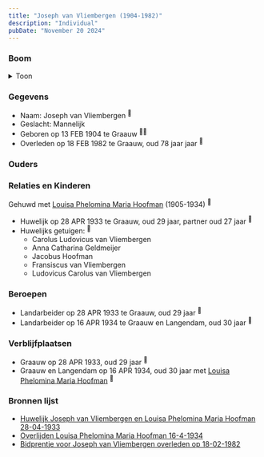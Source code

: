 ```yaml
---
title: "Joseph van Vliembergen (1904-1982)"
description: "Individual"
pubDate: "November 20 2024"
---
```


### Boom
<details><summary>Toon</summary>

![test](https://www.plantuml.com/plantuml/svg/ZP9DJy9048Rl-oicSl14Kbf198HW3LK96cBKAvcsGxjXFyZkLj8G_hiBb8-JyRQPdMVVPoOxjWwDgwHWTiNL6WrAI35R5KPNAd_IGXjm1fNrLwGSAtbEa76J2JgUIQvT3P9aIiOUIzQH8UtgDR6hLpE1riAM0K2iJKxci-JPIf6rmw54haOZYDYEiLkO7w8iOqVaPgejhKluGGNVWX-I2b8tW1PUWo0C0pY_q9f4IJU9VSnsoKdaEnWEKaphHQgT4pGOGIU2P193vo6uWsU3M6skMksg4cA1AbzaHbkRQg-tP_eDqmzFpEviDzCLjmZpaeIMN26yeU48Brel9LuiEps0LX9FeadqbrqFfb_lUxlk_-rwy3Z_y4nqcWX8mGoLNrAEqgisfiF1XlASgy93OVy4HGV590Y2-mXQWXUbgqa8lV6QEzOikDrkEbWpowN0nZx6Vw1V)
</details>

### Gegevens
- Naam: Joseph van Vliembergen <sup><a href="../s00370/" style="text-decoration:none" title="Huwelijk Joseph van Vliembergen en Louisa Phelomina Maria Hoofman 28-04-1933">:link:</a></sup>
- Geslacht: Mannelijk
- Geboren op 13 FEB 1904 te Graauw <sup><a href="../s00370/" style="text-decoration:none" title="Huwelijk Joseph van Vliembergen en Louisa Phelomina Maria Hoofman 28-04-1933">:link:</a><a href="../s00375/" style="text-decoration:none" title="Bidprentje voor Joseph van Vliembergen overleden op 18-02-1982">:link:</a></sup>
- Overleden op 18 FEB 1982 te Graauw, oud 78 jaar jaar <sup><a href="../s00375/" style="text-decoration:none" title="Bidprentje voor Joseph van Vliembergen overleden op 18-02-1982">:link:</a></sup>

### Ouders

### Relaties en Kinderen

Gehuwd met [Louisa Phelomina Maria Hoofman](../i00216/) (1905-1934) <sup><a href="../s00370/" style="text-decoration:none" title="Huwelijk Joseph van Vliembergen en Louisa Phelomina Maria Hoofman 28-04-1933">:link:</a></sup>
- Huwelijk op 28 APR 1933 te Graauw, oud 29 jaar, partner oud 27 jaar <sup><a href="../s00370/" style="text-decoration:none" title="Huwelijk Joseph van Vliembergen en Louisa Phelomina Maria Hoofman 28-04-1933">:link:</a></sup>
- Huwelijks getuigen:  <sup><a href="../s00370/" style="text-decoration:none" title="Huwelijk Joseph van Vliembergen en Louisa Phelomina Maria Hoofman 28-04-1933">:link:</a></sup>
  - Carolus Ludovicus van Vliembergen
  - Anna Catharina Geldmeijer
  - Jacobus Hoofman
  - Fransiscus van Vliembergen
  - Ludovicus Carolus van Vliembergen

### Beroepen
- Landarbeider op 28 APR 1933 te Graauw, oud 29 jaar <sup><a href="../s00370/" style="text-decoration:none" title="Huwelijk Joseph van Vliembergen en Louisa Phelomina Maria Hoofman 28-04-1933">:link:</a></sup>
- Landarbeider op 16 APR 1934 te Graauw en Langendam, oud 30 jaar <sup><a href="../s00371/" style="text-decoration:none" title="Overlijden Louisa Phelomina Maria Hoofman 16-4-1934">:link:</a></sup>

### Verblijfplaatsen
- Graauw  op 28 APR 1933, oud 29 jaar  <sup><a href="../s00370/" style="text-decoration:none" title="Huwelijk Joseph van Vliembergen en Louisa Phelomina Maria Hoofman 28-04-1933">:link:</a></sup>
- Graauw en Langendam  op 16 APR 1934, oud 30 jaar met [Louisa Phelomina Maria Hoofman](../i00216/) <sup><a href="../s00371/" style="text-decoration:none" title="Overlijden Louisa Phelomina Maria Hoofman 16-4-1934">:link:</a></sup>

### Bronnen lijst
- [Huwelijk Joseph van Vliembergen en Louisa Phelomina Maria Hoofman 28-04-1933](../s00370/)
- [Overlijden Louisa Phelomina Maria Hoofman 16-4-1934](../s00371/)
- [Bidprentje voor Joseph van Vliembergen overleden op 18-02-1982](../s00375/)